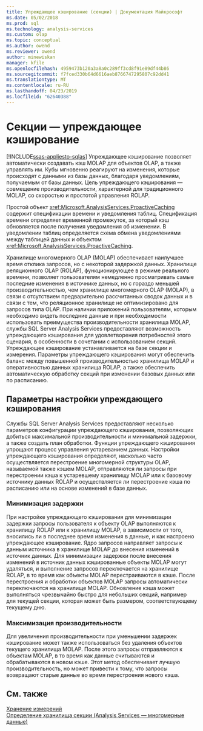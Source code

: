 ```yaml
---
title: Упреждающее кэширование (секции) | Документация Майкрософт
ms.date: 05/02/2018
ms.prod: sql
ms.technology: analysis-services
ms.custom: olap
ms.topic: conceptual
ms.author: owend
ms.reviewer: owend
author: minewiskan
manager: kfile
ms.openlocfilehash: 4959473b120a3a8a0c289ff3cd8f91e89df44b86
ms.sourcegitcommit: f7fced330b64d6616aeb8766747295807c92dd41
ms.translationtype: MT
ms.contentlocale: ru-RU
ms.lasthandoff: 04/23/2019
ms.locfileid: "62640388"
---
```

# <a name="partitions---proactive-caching"></a>Секции — упреждающее кэширование
[!INCLUDE[ssas-appliesto-sqlas](../../includes/ssas-appliesto-sqlas.md)]
  Упреждающее кэширование позволяет автоматически создавать кэш MOLAP для объектов OLAP, а также управлять им. Кубы мгновенно реагируют на изменения, которые происходят с данными из базы данных, благодаря уведомлениям, получаемым от базы данных. Цель упреждающего кэширования — совмещение производительности, характерной для традиционного MOLAP, со скоростью и простотой управления ROLAP.  
  
 Простой объект <xref:Microsoft.AnalysisServices.ProactiveCaching> содержит спецификации времени и уведомления таблиц. Спецификация времени определяет временной промежуток, за который кэш обновляется после получения уведомления об изменении. В уведомлении таблиц определяется схема обмена уведомлениями между таблицей данных и объектом <xref:Microsoft.AnalysisServices.ProactiveCaching>.  
  
 Хранилище многомерного OLAP (MOLAP) обеспечивает наилучшее время отклика запросов, но с некоторой задержкой данных. Хранилище реляционного OLAP (ROLAP), функционирующее в режиме реального времени, позволяет пользователям немедленно просматривать самые последние изменения в источнике данных, но с гораздо меньшей производительностью, чем хранилище многомерного OLAP (MOLAP), в связи с отсутствием предварительно рассчитанных сводок данных и в связи с тем, что реляционное хранилище не оптимизировано для запросов типа OLAP. При наличии приложений пользователям, которым необходимо видеть последние данные и при необходимости использовать преимущества производительности хранилища MOLAP, службы SQL Server Analysis Services предоставляют возможность упреждающего кэширования для удовлетворения потребностей этого сценария, в особенности в сочетании с использованием секций. Упреждающее кэширование устанавливается на базе секции и измерения. Параметры упреждающего кэширования могут обеспечить баланс между повышенной производительностью хранилища MOLAP и оперативностью данных хранилища ROLAP, а также обеспечить автоматическую обработку секций при изменении базовых данных или по расписанию.  
  
## <a name="proactive-caching-configuration-options"></a>Параметры настройки упреждающего кэширования  
 Службы SQL Server Analysis Services предоставляют несколько параметров конфигурации упреждающего кэширования, позволяющих добиться максимальной производительности и минимальной задержки, а также создать план обработки. Функции упреждающего кэширования упрощают процесс управления устареванием данных. Настройки упреждающего кэширования определяют, насколько часто осуществляется перестроение многомерной структуры OLAP, называемой также кэшем MOLAP, отправляются ли запросы при перестроении кэша к устаревшему хранилищу MOLAP или к базовому источнику данных ROLAP и осуществляется ли перестроение кэша по расписанию или на основе изменений в базе данных.  
  
### <a name="minimizing-latency"></a>Минимизация задержки  
 При настройке упреждающего кэширования для минимизации задержки запросы пользователя к объекту OLAP выполняются к хранилищу ROLAP или к хранилищу MOLAP, в зависимости от того, вносились ли в последнее время изменения в данные, и как настроено упреждающее кэширование. Ядро запросов направляет запросы к данным источника в хранилище MOLAP до внесения изменений в источник данных. Для минимизации задержки после внесения изменений в источник данных кэшированные объекты MOLAP могут удаляться, и выполнение запросов переключается на хранилище ROLAP, в то время как объекты MOLAP перестраиваются в кэше. После перестроения и обработки объектов MOLAP запросы автоматически переключаются на хранилище MOLAP. Обновление кэша может выполняться чрезвычайно быстро для небольших секций, например для текущей секции, которая может быть размером, соответствующему текущему дню.  
  
### <a name="maximizing-performance"></a>Максимизация производительности  
 Для увеличения производительности при уменьшении задержек кэширование может также использоваться без удаления объектов текущего хранилища MOLAP. После этого запросы отправляются к объектам MOLAP, в то время как данные считываются и обрабатываются в новом кэше. Этот метод обеспечивает лучшую производительность, но может привести к тому, что запросы возвращают старые данные во время перестроения нового кэша.  
  
## <a name="see-also"></a>См. также  
 [Хранение измерений](../../analysis-services/multidimensional-models-olap-logical-dimension-objects/dimensions-storage.md)   
 [Определение хранилища секции (Analysis Services — многомерные данные)](../../analysis-services/multidimensional-models/set-partition-storage-analysis-services-multidimensional.md)  
  
  
